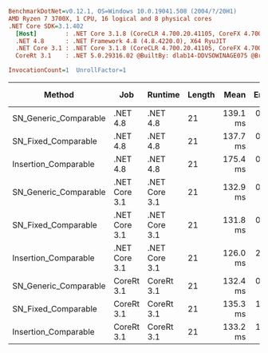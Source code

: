 ``` ini

BenchmarkDotNet=v0.12.1, OS=Windows 10.0.19041.508 (2004/?/20H1)
AMD Ryzen 7 3700X, 1 CPU, 16 logical and 8 physical cores
.NET Core SDK=3.1.402
  [Host]        : .NET Core 3.1.8 (CoreCLR 4.700.20.41105, CoreFX 4.700.20.41903), X64 RyuJIT
  .NET 4.8      : .NET Framework 4.8 (4.8.4220.0), X64 RyuJIT
  .NET Core 3.1 : .NET Core 3.1.8 (CoreCLR 4.700.20.41105, CoreFX 4.700.20.41903), X64 RyuJIT
  CoreRt 3.1    : .NET 5.0.29316.02 @BuiltBy: dlab14-DDVSOWINAGE075 @Branch: master @Commit: 40be8b7e2598b2ccb827fd90cd30c0e2d4496941, X64 AOT

InvocationCount=1  UnrollFactor=1  

```
|                Method |           Job |       Runtime | Length |     Mean |   Error |  StdDev | Gen 0 | Gen 1 | Gen 2 | Allocated |
|---------------------- |-------------- |-------------- |------- |---------:|--------:|--------:|------:|------:|------:|----------:|
| SN_Generic_Comparable |      .NET 4.8 |      .NET 4.8 |     21 | 139.1 ms | 0.25 ms | 0.23 ms |     - |     - |     - |         - |
|   SN_Fixed_Comparable |      .NET 4.8 |      .NET 4.8 |     21 | 137.7 ms | 0.44 ms | 0.37 ms |     - |     - |     - |         - |
|  Insertion_Comparable |      .NET 4.8 |      .NET 4.8 |     21 | 175.4 ms | 0.43 ms | 0.38 ms |     - |     - |     - |         - |
| SN_Generic_Comparable | .NET Core 3.1 | .NET Core 3.1 |     21 | 132.9 ms | 0.33 ms | 0.28 ms |     - |     - |     - |         - |
|   SN_Fixed_Comparable | .NET Core 3.1 | .NET Core 3.1 |     21 | 131.8 ms | 0.43 ms | 0.38 ms |     - |     - |     - |         - |
|  Insertion_Comparable | .NET Core 3.1 | .NET Core 3.1 |     21 | 126.0 ms | 2.47 ms | 2.31 ms |     - |     - |     - |         - |
| SN_Generic_Comparable |    CoreRt 3.1 |    CoreRt 3.1 |     21 | 132.4 ms | 0.18 ms | 0.16 ms |     - |     - |     - |         - |
|   SN_Fixed_Comparable |    CoreRt 3.1 |    CoreRt 3.1 |     21 | 135.3 ms | 1.86 ms | 1.74 ms |     - |     - |     - |         - |
|  Insertion_Comparable |    CoreRt 3.1 |    CoreRt 3.1 |     21 | 133.2 ms | 1.79 ms | 1.68 ms |     - |     - |     - |         - |
